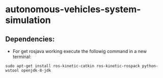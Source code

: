 # autonomous-vehicles-system-simulation

## Dependencies:

* For get rosjava working execute the followig command in a new terminal:

```
sudo apt-get install ros-kinetic-catkin ros-kinetic-rospack python-wstool openjdk-8-jdk
```
